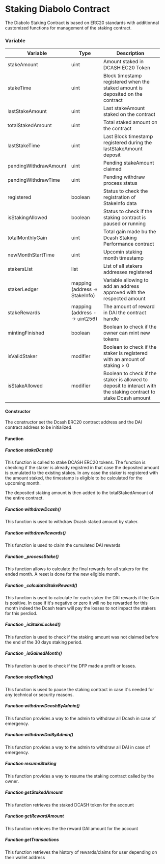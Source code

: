 # Staking Diabolo Contract

The Diabolo Staking Contract is based on ERC20 standards with additionnal customized functions for management of the staking contract.


### Variable

| Variable | Type | Description |
| ------ | ------ | ------ |
| stakeAmount | uint | Amount staked in DCASH EC20 Token
| stakeTime | uint | Block timestamp registered when the staked amount is deposited on the contract
| lastStakeAmount | uint | Last stakeAmount staked on the contract
| totalStakedAmount | uint | Total staked amount on the contract
| lastStakeTime | uint | Last Block timestamp registered during the lastStakeAmount deposit
| pendingWithdrawAmount | uint | Pending stakeAmount claimed
| pendingWithdrawTime | uint | Pending withdraw process status
| registered | boolean | Status to check the registration of StakeInfo data
| isStakingAllowed | boolean | Status to check if the staking contract is paused or running
| totalMonthlyGain | uint | Total gain made bu the Dcash Staking Performance contract
| newMonthStartTime | uint | Upcomin staking month timestamp
| stakersList | list | List of all stakers addresses registered
| stakerLedger | mapping (address => StakeInfo) | Variable allowing to add an address approved with the respected amount
| stakeRewards | mapping (address --> uint256) | The amount of reward in DAI the contract handle
| mintingFinished| boolean | Boolean to check if the owner can mint new tokens
| isValidStaker | modifier | Boolean to check if the staker is registered with an amount of staking > 0
| isStakeAllowed | modifier | Boolean to check if the staker is allowed to deposit to interact with the staking contract to stake Dcash amount

#### Constructor
The constructor set the Dcash ERC20 contract address and the DAI contract address to be initialized.

#### Function

##### Function stakeDcash()
This function is called to stake DCASH ERC20 tokens. The function is checking if the staker is already registred in that case the deposited amount is cumulated to the existing stakes. In any case the staker is registered with the amount staked, the timestamp is eligible to be calculated for the upcoming month.

The deposited staking amount is then added to the totalStakedAmount of the entire contract.

##### Function withdrawDcash()
This function is used to withdraw Dcash staked amount by staker.

##### Function withdrawRewards()
This function is used to  claim the cumulated DAI rewards

##### Function _processStake()
This function allows to calculate the final rewards for all stakers for the ended month. A reset is done for the new eligible month.

##### Function _calculateStakeReward()
This function is used to calculate for each staker the DAI rewards if the Gain is positive. In case if it's negative or zero it will no be rewarded for this month indeed the Dcash team will pay the losses to not impact the stakers for this perdiod.

##### Function _isStakeLocked()
This function is used to check if the staking amount was not claimed before the end of the 30 days staking period.

##### Function _isGainedMonth()
This function is used to check if the DFP made a profit or losses.

##### Function stopStaking()
This function is used to pause the staking contract in case it's needed for any technical or security reasons.

##### Function withdrawDcashByAdmin()
This function provides a way to the admin to withdraw all Dcash in case of emergency.

##### Function withdrawDaiByAdmin()
This function provides a way to the admin to withdraw all DAI in case of emergency.

##### Function resumeStaking
This function provides a way to resume the staking contract called by the owner.

##### Function getStakedAmount
This function retrieves the staked DCASH token for the account

##### Function getRewardAmount
This function retrieves the the reward DAI amount for the account

##### Function getTransactions
This function retrieves the history of rewards/claims for user depending on their wallet address
